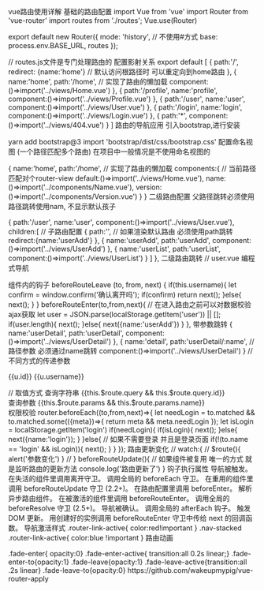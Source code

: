 vue路由使用详解
基础的路由配置
import Vue from 'vue'
import Router from 'vue-router'
import routes from './routes';
Vue.use(Router)

export default new Router({
  mode: 'history', // 不使用#方式
  base: process.env.BASE_URL,
  routes
});

// routes.js文件是专门处理路由的 配置影射关系
export default  [
    {
        path:'/',
        redirect: {name:'home'} // 默认访问根路径时 可以重定向到home路由
    },
    {
        name:'home',
        path:'/home', //  实现了路由的懒加载
        component:()=>import('../views/Home.vue')
    },
    {
        path:'/profile',
        name:'profile',
        component:()=>import('../views/Profile.vue')
    },
    {
        path:'/user',
        name:'user',
        component:()=>import('../views/User.vue')
    },
    {
        path:'/login',
        name:'login',
        component:()=>import('../views/Login.vue')
    },
    {
        path:'*',
        component:()=>import('../views/404.vue')
    }
]
路由的导航应用
引入bootstrap,进行安装

yarn add bootstrap@3
import 'bootstrap/dist/css/bootstrap.css'
<template>
<div>
    <nav class="navbar navbar-default">
        <div class="container-fluid">
            <div class="navbar-header">
                <a class="navbar-brand" href="#">
                管理系统
                </a>
            </div>
            <ul class="navbar-nav nav">
                    <li>
                        <router-link :to="{name:'home'}">首页</router-link>
                    </li>
                    <li>
                        <router-link :to="{name:'profile'}">个人中心</router-link>
                    </li>
                    <li>
                        <router-link :to="{path:'/user'}">用户管理</router-link>
                    </li>
                    <li>
                        <router-link :to="{name:'login'}">登录</router-link>
                    </li>
            </ul>
        </div>
    </nav>
</div>
</template>
配置命名视图 (一个路径匹配多个路由)
在项目中一般情况是不使用命名视图的

{
    name:'home',
    path:'/home', //  实现了路由的懒加载
    components:{ // 当前路径 匹配对个router-view
        default:()=>import('../views/Home.vue'),
        name:()=>import('../components/Name.vue'),
        version:()=>import('../components/Version.vue')
    }
}
二级路由配置
父路径跳转必须使用路径跳转使用nam, 不显示默认孩子

{
        path:'/user',
        name:'user',
        component:()=>import('../views/User.vue'),
        children:[ //  子路由配置
            {
                path:'', // 如果渲染默认路由 必须使用path跳转
                redirect:{name:'userAdd'}
            },
            {
                name:'userAdd',
                path:'userAdd',
                component:()=>import('../views/UserAdd')
            },
            {
                name:'userList',
                path:'userList',
                component:()=>import('../views/UserList')
            }
        ]
},
二级路由跳转
// user.vue
<template>
<div class="row">
    <div class="col-md-3">
        <nav class="nav nav-stacked">
            <li>
                <router-link :to="{name:'userAdd'}">用户添加</router-link>
            </li>
            <li>
                <router-link :to="{name:'userList'}">用户列表</router-link>
            </li>
        </nav>
    </div>
    <div class="col-md-9">
        <router-view></router-view>
    </div>
</div>
</template>
编程式导航
<template>
    <div>
        <button class="btn btn-primary" @click="login">登录</button>
    </div>
</template>

<script>
export default {
    methods: {
        login(){
            this.$router.push({name:'login'})
        }
    },
}
</script>
组件内的钩子
 beforeRouteLeave (to, from, next) {
        if(this.username){
            let confirm = window.confirm('确认离开吗');
            if(confirm) return next();
        }else{
            next();
        }
 }
beforeRouteEnter(to,from,next){
       // 在进入路由之前可以对数据校验 ajax获取
       let user = JSON.parse(localStorage.getItem('user')) || [];
       if(user.length){
           next();
       }else{
           next({name:'userAdd'})
       }
},
带参数跳转
{
    name:'userDetail',
    path:'userDetail',
    component:()=>import('../views/UserDetail')
},
{
    name:'detail',
    path:'userDetail/:name', // 路径参数 必须通过name跳转
    component:()=>import('../views/UserDetail')
}
// 不同方式的传递参数
<td><router-link :to="{name:'userDetail',query:{id:u.id}}">{{u.id}}</router-link></td>
<td><router-link :to="{name:'detail',params:{name:u.username}}"> {{u.username}}</router-link></td>

// 取值方式
 查询字符串 {{this.$route.query && this.$route.query.id}} <br>
 查询参数 {{this.$route.params && this.$route.params.name}} <br>
权限校验
router.beforeEach((to,from,next)=>{
  let needLogin = to.matched && to.matched.some(({meta})=>{
   return meta && meta.needLogin
  });
  let isLogin = localStorage.getItem('login')
  if(needLogin){
    if(isLogin){
      next();
    }else{
      next({name:'login'});
    }
  }else{
    // 如果不需要登录 并且是登录页面
    if(!(to.name == 'login' && isLogin)){
      next();
    }
  }
});
路由更新变化
// watch:{
//    $route(){
          alert('参数变化')
      }
// }
beforeRouteUpdate(){ // 如果组件被复用 唯一的方式 就是监听路由的更新方法
    console.log('路由更新了')
}
钩子执行属性
导航被触发。
在失活的组件里调用离开守卫。
调用全局的 beforeEach 守卫。
在重用的组件里调用 beforeRouteUpdate 守卫 (2.2+)。
在路由配置里调用 beforeEnter。
解析异步路由组件。
在被激活的组件里调用 beforeRouteEnter。
调用全局的 beforeResolve 守卫 (2.5+)。
导航被确认。
调用全局的 afterEach 钩子。
触发 DOM 更新。
用创建好的实例调用 beforeRouteEnter 守卫中传给 next 的回调函数。
导航激活样式
.router-link-active{
  color:red!important
}
.nav-stacked .router-link-active{
  color:blue !important
}
路由动画
<div class="container">
      <transition-group name="fade" >
        <router-view key="1"></router-view>
        <router-view key="2" name="name"></router-view>
        <router-view key="3" name="version"></router-view>
      </transition-group>
</div>
.fade-enter{ opacity:0}
.fade-enter-active{ transition:all 0.2s linear;}
.fade-enter-to{opacity:1}
.fade-leave{opacity:1}
.fade-leave-active{transition:all .2s linear}
.fade-leave-to{opacity:0}
https://github.com/wakeupmypig/vue-router-apply